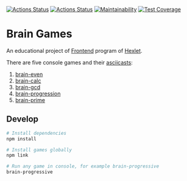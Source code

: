 [![Actions Status](https://github.com/juliaovod/frontend-project-lvl1/actions/workflows/hexlet-check.yml/badge.svg)](https://github.com/juliaovod/frontend-project-lvl1/actions/workflows/hexlet-check.yml)
[![Actions Status](https://github.com/juliaovod/frontend-project-lvl1/actions/workflows/nodejs-ci.yml/badge.svg)](https://github.com/juliaovod/frontend-project-lvl1/actions/workflows/nodejs-ci.yml)
[![Maintainability](https://api.codeclimate.com/v1/badges/a99a88d28ad37a79dbf6/maintainability)](https://codeclimate.com/github/codeclimate/codeclimate/maintainability)
[![Test Coverage](https://api.codeclimate.com/v1/badges/a99a88d28ad37a79dbf6/test_coverage)](https://codeclimate.com/github/codeclimate/codeclimate/test_coverage)

# Brain Games

An educational project of [Frontend](https://ru.hexlet.io/programs/frontend) program of [Hexlet](https://ru.hexlet.io/).

There are five console games and their [asciicasts](https://asciinema.org/):

1. [brain-even](https://asciinema.org/a/qbCbMk8L9jQn7mDKnbzBh8bBM)
2. [brain-calc](https://asciinema.org/a/lrfZmDnXsC1gR0KVY43vWa8Iz)
3. [brain-gcd](https://asciinema.org/a/Lh80Pxo2iFWxoHXXxCivrUVfF)
4. [brain-progression](https://asciinema.org/a/247dPdhm4ew4AQFVacJWBBNxS)
5. [brain-prime](https://asciinema.org/a/I0M6ONGYfcFGgk7NBW9I8NsOB)

## Develop

```bash
# Install dependencies
npm install

# Install games globally
npm link

# Run any game in console, for example brain-progressive
brain-progressive
```
